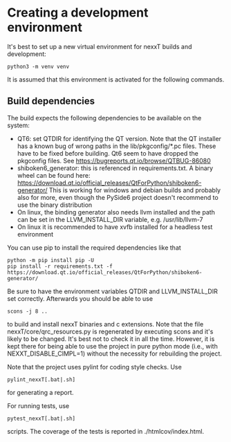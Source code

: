 # Creating a development environment

It's best to set up a new virtual environment for nexxT builds and development:

    python3 -m venv venv

It is assumed that this environment is activated for the following commands.
    
## Build dependencies
The build expects the following dependencies to be available on the system:
- QT6: set QTDIR for identifying the QT version. Note that the QT installer
  has a known bug of wrong paths in the lib/pkgconfig/*.pc files. These have
  to be fixed before building. Qt6 seem to have dropped the pkgconfig files.
  See https://bugreports.qt.io/browse/QTBUG-86080
- shiboken6_generator: this is referenced in requirements.txt. A binary wheel
  can be found here:
  https://download.qt.io/official_releases/QtForPython/shiboken6-generator/
  This is working for windows and debian builds and probably also for more,
  even though the PySide6 project doesn't recommend to use the binary 
  distribution
- On linux, the binding generator also needs llvm installed and the path can
  be set in the LLVM_INSTALL_DIR variable, e.g. /usr/lib/llvm-7
- On linux it is recommended to have xvfb installed for a headless test environment

You can use pip to install the required dependencies like that

    python -m pip install pip -U
    pip install -r requirements.txt -f https://download.qt.io/official_releases/QtForPython/shiboken6-generator/

Be sure to have the environment variables QTDIR and LLVM_INSTALL_DIR set correctly.
Afterwards you should be able to use 

    scons -j 8 ..

to build and install nexxT binaries and c extensions. Note that the file 
nexxT/core/qrc_resources.py is regenerated by executing scons and it's likely to be 
changed. It's best not to check it in all the time. However, it is kept there for 
being able to use the project in pure python mode (i.e., with NEXXT_DISABLE_CIMPL=1) 
without the necessity for rebuilding the project.

Note that the project uses pylint for coding style checks. Use 
    
    pylint_nexxT[.bat|.sh] 
    
for generating a report.

For running tests, use

    pytest_nexxT[.bat|.sh]
    
scripts. The coverage of the tests is reported in ./htmlcov/index.html.
